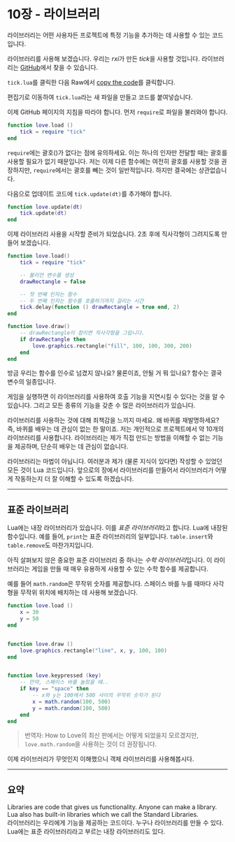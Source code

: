 # 10장 - 라이브러리

라이브러리는 어떤 사용자든 프로젝트에 특정 기능을 추가하는 데 사용할 수 있는 코드입니다.

라이브러리를 사용해 보겠습니다. 우리는 *rxi*가 만든 *tick*을 사용할 것입니다. 라이브러리는 [GitHub](https://github.com/rxi/tick)에서 찾을 수 있습니다.

`tick.lua`를 클릭한 다음 Raw에서 [copy the code](https://raw.githubusercontent.com/rxi/tick/master/tick.lua)를 클릭합니다.

편집기로 이동하여 `tick.lua`라는 새 파일을 만들고 코드를 붙여넣습니다.

이제 GitHub 페이지의 지침을 따라야 합니다. 먼저 `require`로 파일을 불러와야 합니다.

```lua
function love.load ()
	tick = require "tick"
end
```

`require`에는 괄호()가 없다는 점에 유의하세요. 이는 하나의 인자만 전달할 때는 괄호를 사용할 필요가 없기 때문입니다. 저는 이제 다른 함수에는 여전히 괄호를 사용할 것을 권장하지만, `require`에서는 괄호를 빼는 것이 일반적입니다. 하지만 결국에는 상관없습니다.

다음으로 업데이트 코드에 `tick.update(dt)`를 추가해야 합니다.

```lua
function love.update(dt)
	tick.update(dt)
end
```

이제 라이브러리 사용을 시작할 준비가 되었습니다. 2초 후에 직사각형이 그려지도록 만들어 보겠습니다.

```lua
function love.load()
	tick = require "tick"

	-- 불리언 변수를 생성
	drawRectangle = false

	-- 첫 번째 인자는 함수
	-- 두 번째 인자는 함수를 호출하기까지 걸리는 시간
	tick.delay(function () drawRectangle = true end, 2)
end

function love.draw()
	-- drawRectangle이 참이면 직사각형을 그립니다.
	if drawRectangle then
		love.graphics.rectangle("fill", 100, 100, 300, 200)
	end
end
```

방금 우리는 함수를 인수로 넘겼지 않나요? 물론이죠, 안될 거 뭐 있나요? 함수는 결국 변수의 일종입니다.

게임을 실행하면 이 라이브러리를 사용하여 호출 기능을 지연시킬 수 있다는 것을 알 수 있습니다. 그리고 모든 종류의 기능을 갖춘 수 많은 라이브러리가 있습니다.

라이브러리를 사용하는 것에 대해 죄책감을 느끼지 마세요. 왜 바퀴를 재발명하세요? 즉, 바퀴를 배우는 데 관심이 없는 한 말이죠. 저는 개인적으로 프로젝트에서 약 10개의 라이브러리를 사용합니다. 라이브러리는 제가 직접 만드는 방법을 이해할 수 없는 기능을 제공하며, 단순히 배우는 데 관심이 없습니다.

라이브러리는 마법이 아닙니다. 여러분과 제가 (물론 지식이 있다면) 작성할 수 있었던 모든 것이 Lua 코드입니다. 앞으로의 장에서 라이브러리를 만들어서 라이브러리가 어떻게 작동하는지 더 잘 이해할 수 있도록 하겠습니다.

___

## 표준 라이브러리

Lua에는 내장 라이브러리가 있습니다. 이를 *표준 라이브러리*라고 합니다. Lua에 내장된 함수입니다. 예를 들어, `print`는 표준 라이브러리의 일부입니다. `table.insert`와 `table.remove`도 마찬가지입니다.

아직 살펴보지 않은 중요한 표준 라이브러리 중 하나는 *수학 라이브러리*입니다. 이 라이브러리는 게임을 만들 때 매우 유용하게 사용할 수 있는 수학 함수를 제공합니다.

예를 들어 `math.random`은 무작위 숫자를 제공합니다. 스페이스 바를 누를 때마다 사각형을 무작위 위치에 배치하는 데 사용해 보겠습니다.

```lua
function love.load ()
	x = 30
	y = 50
end


function love.draw ()
	love.graphics.rectangle("line", x, y, 100, 100)
end


function love.keypressed (key)
	-- 만약, 스페이스 바를 눌렀을 때..
	if key == "space" then
		-- x와 y는 100에서 500 사이의 무작위 숫자가 된다
		x = math.random(100, 500)
		y = math.random(100, 500)
	end
end
```
> 번역자: How to Love의 최신 판에서는 어떻게 되었을지 모르겠지만, `love.math.random`을 사용하는 것이 더 권장됩니다.

이제 라이브러리가 무엇인지 이해했으니 객체 라이브러리를 사용해봅시다.

___

## 요약
Libraries are code that gives us functionality. Anyone can make a library. Lua also has built-in libraries which we call the Standard Libraries.  
라이브러리는 우리에게 기능을 제공하는 코드이다. 누구나 라이브러리를 만들 수 있다. Lua에는 표준 라이브러리라고 부르는 내장 라이브러리도 있다.
